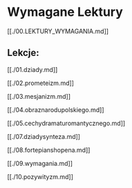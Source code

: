 # Wymagane Lektury

[[./00.LEKTURY_WYMAGANIA.md]]

## Lekcje:

[[./01.dziady.md]]

[[./02.prometeizm.md]]

[[./03.mesjanizm.md]]

[[./04.obraznarodupolskiego.md]]

[[./05.cechydramaturomantycznego.md]]

[[./07.dziadysynteza.md]]

[[./08.fortepianshopena.md]]

[[./09.wymagania.md]]

[[./10.pozywityzm.md]]
